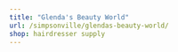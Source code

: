 ```yaml
---
title: "Glenda's Beauty World"
url: /simpsonville/glendas-beauty-world/
shop: hairdresser supply
---
```

